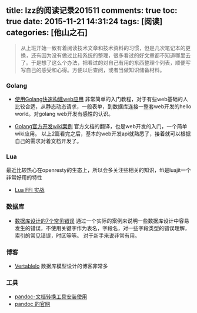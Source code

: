 title: lzz的阅读记录201511
comments: true
toc: true
date: 2015-11-21 14:31:24
tags: [阅读]
categories: [他山之石]
---

<!-- more -->
>  从上班开始一致有着阅读技术文章和技术资料的习惯，但是几次笔记本的更换，还有因为没有做过比较系统的整理，很多看过的好文章都不知道哪里去了。于是想了这么个办法，把看过的对自己有用的东西整理个列表，顺便写写自己的感受和心得。方便以后查阅，或者当做知识储备材料。

### Golang

* [使用Golang快速构建web应用](https://linux.cn/article-4967-1.html#2_1353)    非常简单的入门教程，对于有些web基础的人比较合适，从静态动态请求，一般表单，到数据库连接一整套web开发的hello world。对golang web开发有感性的认识。

* [Golang官方开发wiki案例](http://codethoughts.info/go/2015/03/28/build-web-app-with-go/)   官方文档的翻译，也是web开发的入门，一个简单wiki应用。 以上2篇看完之后，基本的web开发api就熟悉了，接着就可以根据自己的需求对着文档开发了。

### Lua
最近比较热心在openresty的生态上，所以会多关注些相关的知识，ffi是luajit一个非常好用的特性

* [Lua FFI 实战](http://guiquanz.me/2013/05/19/lua-ffi-intro/)


### 数据库

* [数据库设计的7个常见错误](http://blog.jobbole.com/93953/)  通过一个实际的案例来说明一些数据库设计中容易发生的错误，不使用关键字作为表名，字段名，对一些字段类型的错误理解，索引的常见错误，时区等等。 对于新手来说非常有用。


### 博客

* [Vertablelo](http://www.vertabelo.com/blog/sql)  数据库模型设计的博客非常多

### 工具

* [pandoc-文档转换工具安装使用](http://guiquanz.me/2015/10/06/an-intro-to-pandoc/)
* [pandoc 的官网](http://pandoc.org/index.html)
